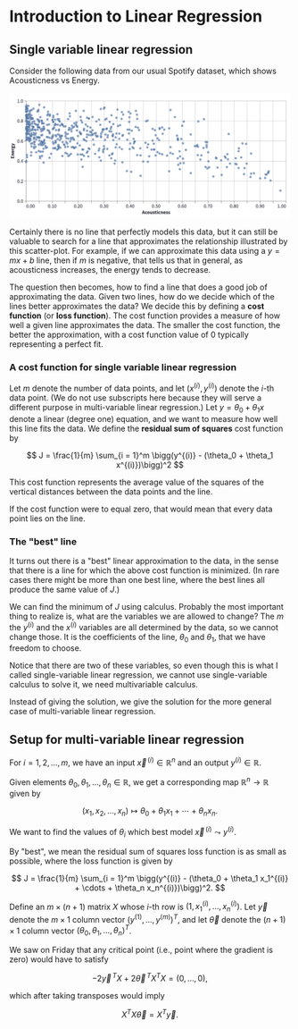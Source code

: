# Introduction to Linear Regression

## Single variable linear regression

Consider the following data from our usual Spotify dataset, which shows Acousticness vs Energy.

![Acousticness vs Energy](images/SpotifyLR.png)

Certainly there is no line that perfectly models this data, but it can still be valuable to search for a line that approximates the relationship illustrated by this scatter-plot.  For example, if we can approximate this data using a $y = mx + b$ line, then if $m$ is negative, that tells us that in general, as acousticness increases, the energy tends to decrease.

The question then becomes, how to find a line that does a good job of approximating the data.  Given two lines, how do we decide which of the lines better approximates the data?  We decide this by defining a **cost function** (or **loss function**).  The cost function provides a measure of how well a given line approximates the data.  The smaller the cost function, the better the approximation, with a cost function value of 0 typically representing a perfect fit.

### A cost function for single variable linear regression

Let $m$ denote the number of data points, and let $(x^{(i)}, y^{(i)})$ denote the $i$-th data point.  (We do not use subscripts here because they will serve a different purpose in multi-variable linear regression.)  Let $y = \theta_0 + \theta_1 x$ denote a linear (degree one) equation, and we want to measure how well this line fits the data.  We define the **residual sum of squares** cost function by 

$$
J = \frac{1}{m} \sum_{i = 1}^m \bigg(y^{(i)} - (\theta_0 + \theta_1 x^{(i)})\bigg)^2
$$

This cost function represents the average value of the squares of the vertical distances between the data points and the line.

If the cost function were to equal zero, that would mean that every data point lies on the line.

### The "best" line

It turns out there is a "best" linear approximation to the data, in the sense that there is a line for which the above cost function is minimized.  (In rare cases there might be more than one best line, where the best lines all produce the same value of $J$.)

We can find the minimum of $J$ using calculus.  Probably the most important thing to realize is, what are the variables we are allowed to change?  The $m$ the $y^{(i)}$ and the $x^{(i)}$ variables are all determined by the data, so we cannot change those.  It is the coefficients of the line, $\theta_0$ and $\theta_1$, that we have freedom to choose.

Notice that there are two of these variables, so even though this is what I called single-variable linear regression, we cannot use single-variable calculus to solve it, we need multivariable calculus.

Instead of giving the solution, we give the solution for the more general case of multi-variable linear regression.

## Setup for multi-variable linear regression
For $i = 1, 2, \ldots, m$, we have an input $\vec{x}^{\,(i)} \in \mathbb{R}^{n}$ and an output $y^{(i)} \in \mathbb{R}$.  

Given elements $\theta_0, \theta_1, \ldots, \theta_n \in \mathbb{R}$, we get a corresponding map $\mathbb{R}^n \rightarrow \mathbb{R}$ given by 

$$
(x_1, x_2, \ldots, x_n) \mapsto \theta_0 + \theta_1 x_1 + \cdots  + \theta_n x_n.
$$

We want to find the values of $\theta_i$ which best model $\vec{x}^{\,(i)} \leadsto y^{(i)}$.

By "best", we mean the residual sum of squares loss function is as small as possible, where the loss function is given by 

$$
J = \frac{1}{m} \sum_{i = 1}^m \bigg(y^{(i)} - (\theta_0 + \theta_1 x_1^{(i)} + \cdots  + \theta_n x_n^{(i)})\bigg)^2.
$$

Define an $m \times (n+1)$ matrix $X$ whose $i$-th row is $(1,  x_1^{(i)}, \ldots,  x_n^{(i)})$.  Let $\vec{y}$ denote the $m \times 1$ column vector $(y^{(1)}, \ldots, y^{(m)})^T$, and let $\vec{\theta}$ denote the $(n+1) \times 1$ column vector $(\theta_0, \theta_1, \ldots, \theta_n)^T$.

We saw on Friday that any critical point (i.e., point where the gradient is zero) would have to satisfy

$$
-2\vec{y}^{\,T} X  + 2 \vec{\theta}^{\,T}X^T X = (0,\ldots,0),
$$ 

which after taking transposes would imply

$$
X^T X \vec{\theta} = X^T \vec{y}.
$$